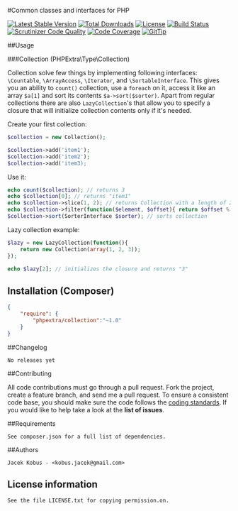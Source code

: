 #Common classes and interfaces for PHP

[![Latest Stable Version](https://poser.pugx.org/phpextra/collection/v/stable.svg)](https://packagist.org/packages/phpextra/collection)
[![Total Downloads](https://poser.pugx.org/phpextra/collection/downloads.svg)](https://packagist.org/packages/phpextra/collection)
[![License](https://poser.pugx.org/phpextra/collection/license.svg)](https://packagist.org/packages/phpextra/collection)
[![Build Status](http://img.shields.io/travis/phpextra/collection.svg)](https://travis-ci.org/phpextra/collection)
[![Scrutinizer Code Quality](https://scrutinizer-ci.com/g/phpextra/collection/badges/quality-score.png?b=master)](https://scrutinizer-ci.com/g/phpextra/collection/?branch=master)
[![Code Coverage](https://scrutinizer-ci.com/g/phpextra/collection/badges/coverage.png?b=master)](https://scrutinizer-ci.com/g/phpextra/collection/?branch=master)
[![GitTip](http://img.shields.io/gittip/jkobus.svg)](https://www.gittip.com/jkobus)

##Usage

###Collection (PHPExtra\Type\Collection)

Collection solve few things by implementing following interfaces: ``\Countable``, ``\ArrayAccess``, ``\Iterator``, and ``\SortableInterface``.
This gives you an ability to ``count()`` collection, use a ``foreach`` on it, access it like an array ``$a[1]`` and sort its contents ``$a->sort($sorter)``.
Apart from regular collections there are also ``LazyCollection``'s that allow you to specify a closure that will initialize collection
contents only if it's needed.

Create your first collection:

```php
$collection = new Collection();

$collection->add('item1');
$collection->add('item2');
$collection->add('item3);
```

Use it:

```php
echo count($collection); // returns 3
echo $collection[0]; // returns "item1"
echo $collection->slice(1, 2); // returns Collection with a length of 2 containing item2 and item3.
echo $collection->filter(function($element, $offset){ return $offset % 2 == 0; }); // returns sub-collection with all elements with even offset number
$collection->sort(SorterInterface $sorter); // sorts collection
```

Lazy collection example:

```php
$lazy = new LazyCollection(function(){
    return new Collection(array(1, 2, 3));
});

echo $lazy[2]; // initializes the closure and returns "3"
```
## Installation (Composer)

```json
{
    "require": {
        "phpextra/collection":"~1.0"
    }
}
```

##Changelog

    No releases yet

##Contributing

All code contributions must go through a pull request.
Fork the project, create a feature branch, and send me a pull request.
To ensure a consistent code base, you should make sure the code follows
the [coding standards](http://symfony.com/doc/2.0/contributing/code/standards.html).
If you would like to help take a look at the **list of issues**.

##Requirements

    See composer.json for a full list of dependencies.

##Authors

    Jacek Kobus - <kobus.jacek@gmail.com>

## License information

    See the file LICENSE.txt for copying permission.on.